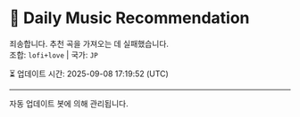 
# 🎵 Daily Music Recommendation

죄송합니다. 추천 곡을 가져오는 데 실패했습니다.  
조합: `lofi+love` | 국가: `JP`

⏳ 업데이트 시간: 2025-09-08 17:19:52 (UTC)

---
자동 업데이트 봇에 의해 관리됩니다.
